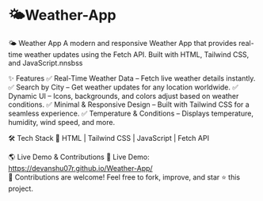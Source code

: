 # 🌤️Weather-App
🌤️ Weather App
A modern and responsive Weather App that provides real-time weather updates using the Fetch API. Built with HTML, Tailwind CSS, and JavaScript.nnsbss

✨ Features
✅ Real-Time Weather Data – Fetch live weather details instantly.
✅ Search by City – Get weather updates for any location worldwide.
✅ Dynamic UI – Icons, backgrounds, and colors adjust based on weather conditions.
✅ Minimal & Responsive Design – Built with Tailwind CSS for a seamless experience.
✅ Temperature & Conditions – Displays temperature, humidity, wind speed, and more.

🛠️ Tech Stack
🔹 HTML | Tailwind CSS | JavaScript | Fetch API

🌎 Live Demo & Contributions
🔗 Live Demo:  https://devanshu07r.github.io/Weather-App/<br>📌 Contributions are welcome! Feel free to fork, improve, and star ⭐ this project.
